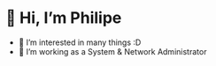 # 👋 Hi, I’m Philipe
- 👀 I’m interested in many things :D
- 🏢 I’m working as a System & Network Administrator
